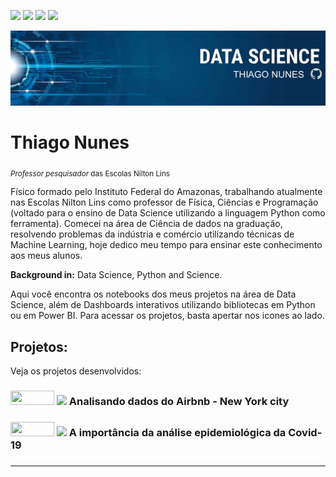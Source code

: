 <a href='https://www.linkedin.com/in/prof-thiago-nunes'><img src="https://img.shields.io/badge/LinkedIn-0077B5?style=for-the-badge&logo=linkedin&logoColor=white"></a>
<a href='https://www.instagram.com/thiago_nunes.py/'><img src="https://img.shields.io/badge/Instagram-E4405F?style=for-the-badge&logo=instagram&logoColor=white"></a>
<a href="https://medium.com/@thiagonunestm3"><img src="https://img.shields.io/badge/Medium-12100E?style=for-the-badge&logo=medium&logoColor=white"></a>
<a href='https://github.com/prof-Thiago-Nunes'><img src="https://img.shields.io/badge/GitHub-100000?style=for-the-badge&logo=github&logoColor=white"></a>


<p align="center">
  <img src="Banner oficial.png" >
</p>

# Thiago Nunes
<sub>*Professor pesquisador* das Escolas Nilton Lins 

Físico formado pelo Instituto Federal do Amazonas, trabalhando atualmente nas Escolas Nilton Lins como professor de Física, Ciências e Programação (voltado para o ensino de Data Science utilizando a linguagem Python como ferramenta). Comecei na área de Ciência de dados na graduação, resolvendo problemas da indústria e comércio utilizando técnicas de Machine Learning, hoje dedico meu tempo para ensinar este conhecimento aos meus alunos.


**Background in:** Data Science, Python and Science.
  
Aqui você encontra os notebooks dos meus projetos na área de Data Science, além de Dashboards interativos utilizando bibliotecas em Python ou em Power BI. Para acessar os projetos, basta apertar nos icones ao lado.



## Projetos:
Veja os projetos desenvolvidos:
<h3><a href='https://github.com/prof-Thiago-Nunes/Projetos-data-science-/blob/main/Analisando_os_Dados_do_Airbnb.ipynb'><img height= "23px" width="70px"src="https://img.shields.io/badge/Jupyter-F37626.svg?&amp;style=for-the-badge&amp;logo=Jupyter&amp;logoColor=white"></a> <a href="https://medium.com/@thiagonunestm3/an%C3%A1lise-do-airbnb-sobre-new-york-city-1d6c5aa070e"><img src="https://img.shields.io/badge/Medium-12100E?style=for-the-badge&logo=medium&logoColor=white" width="70px"></a>     Analisando dados do Airbnb - New York city<h3>
  
<h3><a href='https://medium.com/@thiagonunestm3/a-import%C3%A2ncia-da-an%C3%A1lise-epidemiol%C3%B3gica-da-covid-19-a3a43e96d60f'><img height= "23px" width="70px"src="https://img.shields.io/badge/Jupyter-F37626.svg?&amp;style=for-the-badge&amp;logo=Jupyter&amp;logoColor=white"></a> <a href="https://medium.com/@thiagonunestm3/a-import%C3%A2ncia-da-an%C3%A1lise-epidemiol%C3%B3gica-da-covid-19-a3a43e96d60f"><img src="https://img.shields.io/badge/Medium-12100E?style=for-the-badge&logo=medium&logoColor=white" width="70px"></a>     A importância da análise epidemiológica da Covid-19<h3>
  

---
